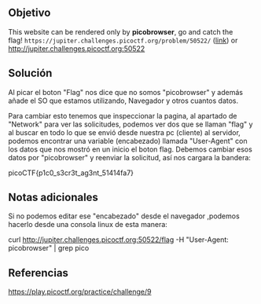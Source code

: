 ## Objetivo
This website can be rendered only by **picobrowser**, go and catch the flag! `https://jupiter.challenges.picoctf.org/problem/50522/` ([link](https://jupiter.challenges.picoctf.org/problem/50522/)) or http://jupiter.challenges.picoctf.org:50522

## Solución 
Al picar el boton "Flag" nos dice que no somos "picobrowser" y además añade el SO que estamos utilizando, Navegador y otros cuantos datos.

Para cambiar esto tenemos que inspeccionar la pagina, al apartado de "Network" para ver las solicitudes, podemos ver dos que se llaman "flag" y al buscar en todo lo que se envió desde nuestra pc (cliente) al servidor, podemos encontrar una variable (encabezado) llamada "User-Agent" con los datos que nos mostró en un inicio el boton flag.
Debemos cambiar esos datos por "picobrowser" y reenviar la solicitud, así nos cargara la bandera:

picoCTF{p1c0_s3cr3t_ag3nt_51414fa7}
## Notas adicionales
Si no podemos editar ese "encabezado" desde el navegador ,podemos hacerlo desde una consola linux de esta manera:

curl http://jupiter.challenges.picoctf.org:50522/flag -H "User-Agent: picobrowser" | grep pico 

## Referencias
https://play.picoctf.org/practice/challenge/9